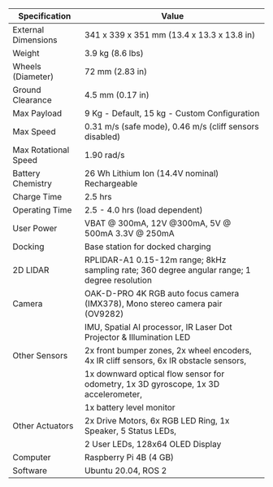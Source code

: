| Specification           | Value                                                                                       |
|-------------------------|---------------------------------------------------------------------------------------------|
| External Dimensions     | 341 x 339 x 351 mm (13.4 x 13.3 x 13.8 in)                                                  |
| Weight                  | 3.9 kg (8.6 lbs)                                                                            |
| Wheels (Diameter)       | 72 mm (2.83 in)                                                                             |
| Ground Clearance        | 4.5 mm (0.17 in)                                                                            |
| Max Payload             | 9 Kg - Default, 15 kg - Custom Configuration                                                |
| Max Speed               | 0.31 m/s (safe mode), 0.46 m/s (cliff sensors disabled)                                     |
| Max Rotational Speed    | 1.90 rad/s                                                                                  |
| Battery Chemistry       | 26 Wh Lithium Ion (14.4V nominal) Rechargeable                                              |
| Charge Time             | 2.5 hrs                                                                                     |
| Operating Time          | 2.5 - 4.0 hrs (load dependent)                                                              |
| User Power              | VBAT @ 300mA, 12V @300mA, 5V @ 500mA 3.3V @ 250mA                                           |
| Docking                 | Base station for docked charging                                                            |
| 2D LIDAR                | RPLIDAR-A1 0.15-12m range; 8kHz sampling rate; 360 degree angular range; 1 degree resolution|
| Camera                  | OAK-D-PRO 4K RGB auto focus camera (IMX378), Mono stereo camera pair (OV9282)              |
|                         | IMU, Spatial AI processor, IR Laser Dot Projector & Illumination LED                        |
| Other Sensors           | 2x front bumper zones, 2x wheel encoders, 4x IR cliff sensors, 6x IR obstacle sensors,      |
|                         | 1x downward optical flow sensor for odometry, 1x 3D gyroscope, 1x 3D accelerometer,         |
|                         | 1x battery level monitor                                                                    |
| Other Actuators         | 2x Drive Motors, 6x RGB LED Ring, 1x Speaker, 5 Status LEDs,                                |
|                         | 2 User LEDs, 128x64 OLED Display                                                            |
| Computer                | Raspberry Pi 4B (4 GB)                                                                      |
| Software                | Ubuntu 20.04, ROS 2                                                                         |
